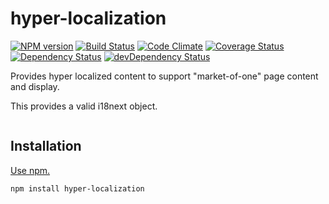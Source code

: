 # hyper-localization

[![NPM version](https://img.shields.io/npm/v/hyper-localization.svg)](https://www.npmjs.com/package/hyper-localization)
[![Build Status](https://travis-ci.org/bwinkers/hyper-localization.svg?branch=master)](https://travis-ci.org/bwinkers/hyper-localization)
[![Code Climate](https://codeclimate.com/github/bwinkers/hyper-localization/badges/gpa.svg)](https://codeclimate.com/github/bwinkers/hyper-localization)
[![Coverage Status](https://img.shields.io/coveralls/bwinkers/hyper-localization.svg)](https://coveralls.io/github/bwinkers/hyper-localization)
[![Dependency Status](https://img.shields.io/david/bwinkers/hyper-localization.svg?label=deps)](https://david-dm.org/bwinkers/hyper-localization)
[![devDependency Status](https://img.shields.io/david/dev/bwinkers/hyper-localization.svg?label=devDeps)](https://david-dm.org/bwinkers/hyper-localization#info=devDependencies)


Provides hyper localized content to support "market-of-one" page content and display.

This provides a valid i18next object.


```javascript

```

## Installation

[Use npm.](https://docs.npmjs.com/cli/install)

```
npm install hyper-localization
```
